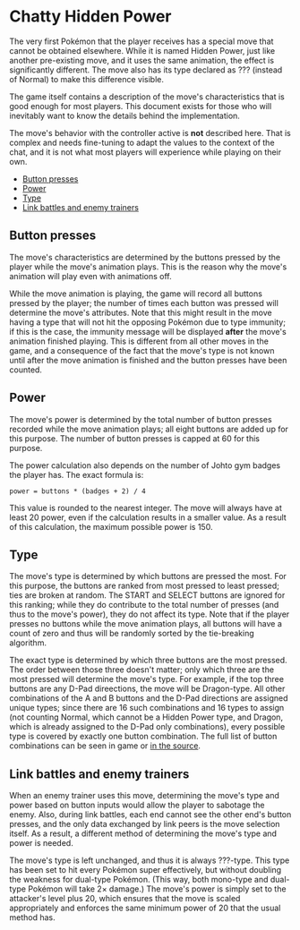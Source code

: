 # Chatty Hidden Power

The very first Pokémon that the player receives has a special move that cannot be obtained elsewhere. While it is
named Hidden Power, just like another pre-existing move, and it uses the same animation, the effect is significantly
different. The move also has its type declared as ??? (instead of Normal) to make this difference visible.

The game itself contains a description of the move's characteristics that is good enough for most players. This
document exists for those who will inevitably want to know the details behind the implementation.

The move's behavior with the controller active is **not** described here. That is complex and needs fine-tuning to
adapt the values to the context of the chat, and it is not what most players will experience while playing on their
own.

* [Button presses](#button-presses)
* [Power](#power)
* [Type](#type)
* [Link battles and enemy trainers](#link-battles-and-enemy-trainers)

## Button presses

The move's characteristics are determined by the buttons pressed by the player while the move's animation plays. This
is the reason why the move's animation will play even with animations off.

While the move animation is playing, the game will record all buttons pressed by the player; the number of times each
button was pressed will determine the move's attributes. Note that this might result in the move having a type that
will not hit the opposing Pokémon due to type immunity; if this is the case, the immunity message will be displayed
**after** the move's animation finished playing. This is different from all other moves in the game, and a consequence
of the fact that the move's type is not known until after the move animation is finished and the button presses have
been counted.

## Power

The move's power is determined by the total number of button presses recorded while the move animation plays; all
eight buttons are added up for this purpose. The number of button presses is capped at 60 for this purpose.

The power calculation also depends on the number of Johto gym badges the player has. The exact formula is:

    power = buttons * (badges + 2) / 4

This value is rounded to the nearest integer. The move will always have at least 20 power, even if the calculation
results in a smaller value. As a result of this calculation, the maximum possible power is 150.

## Type

The move's type is determined by which buttons are pressed the most. For this purpose, the buttons are ranked from
most pressed to least pressed; ties are broken at random. The START and SELECT buttons are ignored for this ranking;
while they do contribute to the total number of presses (and thus to the move's power), they do not affect its type.
Note that if the player presses no buttons while the move animation plays, all buttons will have a count of zero and
thus will be randomly sorted by the tie-breaking algorithm.

The exact type is determined by which three buttons are the most pressed. The order between those three doesn't
matter; only which three are the most pressed will determine the move's type. For example, if the top three buttons
are any D-Pad direections, the move will be Dragon-type. All other combinations of the A and B buttons and the D-Pad
directions are assigned unique types; since there are 16 such combinations and 16 types to assign (not counting
Normal, which cannot be a Hidden Power type, and Dragon, which is already assigned to the D-Pad only combinations),
every possible type is covered by exactly one button combination. The full list of button combinations can be seen in
game or [in the source](data/moves/chatty_hidden_power_type.asm).

## Link battles and enemy trainers

When an enemy trainer uses this move, determining the move's type and power based on button inputs would allow the
player to sabotage the enemy. Also, during link battles, each end cannot see the other end's button presses, and the
only data exchanged by link peers is the move selection itself. As a result, a different method of determining the
move's type and power is needed.

The move's type is left unchanged, and thus it is always ???-type. This type has been set to hit every Pokémon super
effectively, but without doubling the weakness for dual-type Pokémon. (This way, both mono-type and dual-type Pokémon
will take 2× damage.) The move's power is simply set to the attacker's level plus 20, which ensures that the move is
scaled appropriately and enforces the same minimum power of 20 that the usual method has.
